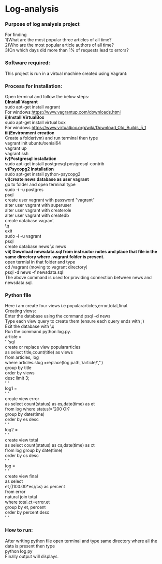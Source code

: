 # Log-analysis                                               
### Purpose of log analysis project
For finding                                                              
1)What are the most popular three articles of all time?                                         
2)Who are the most popular article authors of all time?                                                                     
3)On which days did more than 1% of requests lead to errors?                                                                            
### Software required:                                                                              
This project is run in a virtual machine created using Vagrant:                                                                        
### Process for installation:                                                                                                   
Open terminal and follow the below steps:                                                                                               
**i)Install Vagrant**                                                                                   
    sudo apt-get install vagrant                                                                                                        
    For windows:https://www.vagrantup.com/downloads.html                                                                                
**ii)Install VirtualBox**                                                                                                           
    sudo apt-get install virtual box                                                                                                
    For windows:https://www.virtualbox.org/wiki/Download_Old_Builds_5_1                                                                 
**iii)Environment creation**                                                                                        
 Create a folder(vm) and run terminal then type                                                                                         
    vagrant init ubuntu/xenial64                                                                                            
    vagrant up                                                                                                                          
    vagrant ssh                                                                                                 
**iv)Postgresql installation**                                                                                              
    sudo apt-get install postgresql postgresql-contrib                                                                  
 **v)Psycopg2 installation**                                                                                    
    sudo apt-get install python-psycopg2                                                                                            
 **vi)create news database as user vagrant**                                                                            
    go to folder and open terminal type                                                                                             
    sudo -i -u postgres                                                                                 
    psql                                                                                                            
    create user vagrant with password "vagrant"                                                                                         
    alter user vagrant with superuser                                                                               
    alter user vagrant with createrole                                                                                          
    alter user vagrant with createdb                                                                                                    
    create database vagrant                                                                                                             
    \q                                                                                                                          
    exit                                                                                                                                 
    sudo -i -u vagrant                                                                                              
    psql                   
    create database news
    \c news                                                                                                                            
**vii) Download newsdata.sql from instructor notes and place that file in the same directory where .vagrant folder is present.**        
     open termial in that folder and type                                                                                           
        cd /vagrant  (moving to vagrant directory)                                                                                       
        psql -d news -f newsdata.sql                                                                        
     The above command is used for providing connection between news and newsdata.sql.                                                  
### Python file                                                                                                             
Here i am create four views i.e populararticles,error,total,final.                                                                       
Creating views:                                                                                                             
Enter the database using the command psql -d news                                                                                      
Type each view query to create them (ensure each query ends with ;)                                                                     
Exit the database with \q                                                                                                           
Run the command python log.py.                                                                                                          
article =                                                                                                   
'''sql                                                                                                          
create or replace view populararticles                                                                                                  
as select title,count(title) as views                                                                                                   
from articles, log                                                                                                                      
where articles.slug =replace(log.path,'/article/','')                                                                           
group by title                                                                                                                      
order by views                                                                                                      
desc limit 3;                                                                                                                           
'''                                                                                                     
log1 =                                                                                                              
'''                                                                                                 
create view error                                                                                               
as select count(status) as es,date(time) as et                                                                                      
from log where status!='200 OK'                                                                                         
group by date(time)                                                                                                         
order by es desc                                                                                                                        
'''                                                                                                                                    
log2 =                                                                              
'''                                                 
create view total                                                                                                               
as select count(status) as cs,date(time) as ct                                                                                  
from log group by date(time)                                                                            
order by cs desc                                                                                                                    
'''                                                                                 
log =                                                                                                                               
'''                                                                                                             
create view final                                                                                                                    
as select                                                                                                                              
et,((100.00*es)/cs) as percent                                                                                          
from error                                                                                                                          
natural join total                                                                                                                  
where total.ct=error.et                                                                                                         
group by et, percent                                                                                                            
order by percent desc                                                                                                                   
'''                                                                                                                         
 ### How to run:                                                                                                
  After writing python file open terminal and type same directory where all the data is present then type                               
         python log.py                                                            
  Finally output will displays.
